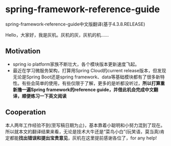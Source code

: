 # spring-framework-reference-guide
spring-framework-reference-guide中文版翻译(基于4.3.8.RELEASE)

Hello，大家好，我是灰机。灰机的灰，灰机的机......

## Motivation
* spring io platform家族不断壮大，各个模块版本更新速度飞起。
* 最近在学习微服务架构，打算用Spring Cloud的current release版本，但发现无论是Spring Boot还是spring framework、data等基础模块都有了很多新特性。有些会简单的使用，有些仅限于了解，更多的是听都没听过，**所以打算重新撸一遍Spring framework的reference guide，并借此机会完成中文翻译，顺便练习一下英文阅读**


## Cooperation
本人两年工作经验不到(至写稿日期为止)，基本靠着小聪明和小努力混到了现在。所以就本文的翻译结果来看，无论是技术大牛还是“菜鸟小白”(玩笑语，莫当真)肯定都能**找出错误和提出宝贵意见**，灰机在这里提前感谢各位了，for any help!
